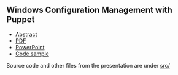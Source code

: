 ## Windows Configuration Management with Puppet

* [Abstract](abstract)
* [PDF](Windows-Configuration-Management-with-Puppet.pdf)
* [PowerPoint](Windows-Configuration-Management-with-Puppet.pptx)
* [Code sample](code_sample)

Source code and other files from the presentation are under [src/](src/)
